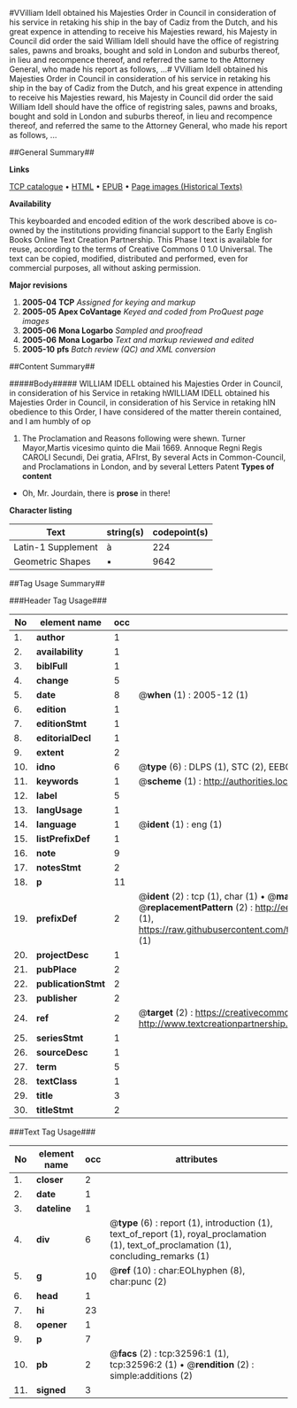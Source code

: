 #VVilliam Idell obtained his Majesties Order in Council in consideration of his service in retaking his ship in the bay of Cadiz from the Dutch, and his great expence in attending to receive his Majesties reward, his Majesty in Council did order the said William Idell should have the office of registring sales, pawns and broaks, bought and sold in London and suburbs thereof, in lieu and recompence thereof, and referred the same to the Attorney General, who made his report as follows, ...#
VVilliam Idell obtained his Majesties Order in Council in consideration of his service in retaking his ship in the bay of Cadiz from the Dutch, and his great expence in attending to receive his Majesties reward, his Majesty in Council did order the said William Idell should have the office of registring sales, pawns and broaks, bought and sold in London and suburbs thereof, in lieu and recompence thereof, and referred the same to the Attorney General, who made his report as follows, ...

##General Summary##

**Links**

[TCP catalogue](http://www.ota.ox.ac.uk/tcp/)  • 
[HTML](http://tei.it.ox.ac.uk/tcp/Texts-HTML/free/A45/A45998.html)  • 
[EPUB](http://tei.it.ox.ac.uk/tcp/Texts-EPUB/free/A45/A45998.epub) • 
[Page images (Historical Texts)](https://data.historicaltexts.jisc.ac.uk/view?pubId=eebo-99828169e&pageId=eebo-99828169e-32596-1)

**Availability**

This keyboarded and encoded edition of the
	       work described above is co-owned by the institutions
	       providing financial support to the Early English Books
	       Online Text Creation Partnership. This Phase I text is
	       available for reuse, according to the terms of Creative
	       Commons 0 1.0 Universal. The text can be copied,
	       modified, distributed and performed, even for
	       commercial purposes, all without asking permission.

**Major revisions**

1. __2005-04__ __TCP__ *Assigned for keying and markup*
1. __2005-05__ __Apex CoVantage__ *Keyed and coded from ProQuest page images*
1. __2005-06__ __Mona Logarbo__ *Sampled and proofread*
1. __2005-06__ __Mona Logarbo__ *Text and markup reviewed and edited*
1. __2005-10__ __pfs__ *Batch review (QC) and XML conversion*

##Content Summary##

#####Body#####
WILLIAM IDELL obtained his Majesties Order in Council, in consideration of his Service in retaking hWILLIAM IDELL obtained his Majesties Order in Council, in consideration of his Service in retaking hIN obedience to this Order, I have considered of the matter therein contained, and I am humbly of op
1. The Proclamation and Reasons following were shewn. 
Turner Mayor,Martis vicesimo quinto die Maii 1669. Annoque Regni Regis CAROLI Secundi, Dei gratia, AFIrst, By several Acts in Common-Council, and Proclamations in London, and by several Letters Patent
**Types of content**

  * Oh, Mr. Jourdain, there is **prose** in there!

**Character listing**


|Text|string(s)|codepoint(s)|
|---|---|---|
|Latin-1 Supplement|à|224|
|Geometric Shapes|▪|9642|

##Tag Usage Summary##

###Header Tag Usage###

|No|element name|occ|attributes|
|---|---|---|---|
|1.|__author__|1||
|2.|__availability__|1||
|3.|__biblFull__|1||
|4.|__change__|5||
|5.|__date__|8| @__when__ (1) : 2005-12 (1)|
|6.|__edition__|1||
|7.|__editionStmt__|1||
|8.|__editorialDecl__|1||
|9.|__extent__|2||
|10.|__idno__|6| @__type__ (6) : DLPS (1), STC (2), EEBO-CITATION (1), PROQUEST (1), VID (1)|
|11.|__keywords__|1| @__scheme__ (1) : http://authorities.loc.gov/ (1)|
|12.|__label__|5||
|13.|__langUsage__|1||
|14.|__language__|1| @__ident__ (1) : eng (1)|
|15.|__listPrefixDef__|1||
|16.|__note__|9||
|17.|__notesStmt__|2||
|18.|__p__|11||
|19.|__prefixDef__|2| @__ident__ (2) : tcp (1), char (1)  •  @__matchPattern__ (2) : ([0-9\-]+):([0-9IVX]+) (1), (.+) (1)  •  @__replacementPattern__ (2) : http://eebo.chadwyck.com/downloadtiff?vid=$1&page=$2 (1), https://raw.githubusercontent.com/textcreationpartnership/Texts/master/tcpchars.xml#$1 (1)|
|20.|__projectDesc__|1||
|21.|__pubPlace__|2||
|22.|__publicationStmt__|2||
|23.|__publisher__|2||
|24.|__ref__|2| @__target__ (2) : https://creativecommons.org/publicdomain/zero/1.0/ (1), http://www.textcreationpartnership.org/docs/. (1)|
|25.|__seriesStmt__|1||
|26.|__sourceDesc__|1||
|27.|__term__|5||
|28.|__textClass__|1||
|29.|__title__|3||
|30.|__titleStmt__|2||


###Text Tag Usage###

|No|element name|occ|attributes|
|---|---|---|---|
|1.|__closer__|2||
|2.|__date__|1||
|3.|__dateline__|1||
|4.|__div__|6| @__type__ (6) : report (1), introduction (1), text_of_report (1), royal_proclamation (1), text_of_proclamation (1), concluding_remarks (1)|
|5.|__g__|10| @__ref__ (10) : char:EOLhyphen (8), char:punc (2)|
|6.|__head__|1||
|7.|__hi__|23||
|8.|__opener__|1||
|9.|__p__|7||
|10.|__pb__|2| @__facs__ (2) : tcp:32596:1 (1), tcp:32596:2 (1)  •  @__rendition__ (2) : simple:additions (2)|
|11.|__signed__|3||
